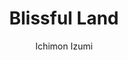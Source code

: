 --- 
slug: "blissful-land"
title: "Blissful Land"
publishdate: "2018-12-20"
src: "https://365manga.net/manga/blissful-land"
author: "Ichimon Izumi"
image: "https://data.365manga.net/images/thumbnails/32724-blissful-land.jpg"
tags: []
chapters: ["Chapter 10: Jealousy ","Chapter 9: Dok Sham ","Chapter 8: A Day Of Horror ","Chapter 7: Nin Sel ","Chapter 6: Ladukh ","Chapter 5: Goddess ","Chapter 4: Family ","Chapter 3: Kazel ","Chapter 2: Kelpa ","Chapter 1: A Bride From A Foreign Land"]
chapterlinks: ["https://365manga.net/blissful-land/chapter-10.html","https://365manga.net/blissful-land/chapter-9.html","https://365manga.net/blissful-land/chapter-8.html","https://365manga.net/blissful-land/chapter-7.html","https://365manga.net/blissful-land/chapter-6.html","https://365manga.net/blissful-land/chapter-5.html","https://365manga.net/blissful-land/chapter-4.html","https://365manga.net/blissful-land/chapter-3.html","https://365manga.net/blissful-land/chapter-2.html","https://365manga.net/blissful-land/chapter-1.html"]
description: "Eighteenth century, Tibet. Kang Shiva, a thirteen-year-old doctor-apprentice boy, lives in a mountain village. One day, when he came home from the herb collection, the bride and the party who was marrying were staying in his house. The bride's name is Moshi-La. She is the bride of Kang Shiva, and came all the way from a foreign country...! A heartwarming story of the daily life in Tibet of a gentle boy and his mysterious bride is woven."
---